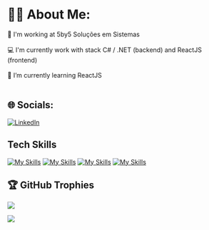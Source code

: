 # 🙎🏾 About Me:
🏡 I'm working at 5by5 Soluções em Sistemas <br><br>
💻 I'm currently work with stack C# / .NET (backend) and ReactJS (frontend) <br><br>
🌱 I’m currently learning ReactJS <br><br>

## 🌐 Socials:
[![LinkedIn](https://img.shields.io/badge/LinkedIn-%230077B5.svg?logo=linkedin&logoColor=white)](https://linkedin.com/in/jpirees) 

## Tech Skills
[![My Skills](https://skillicons.dev/icons?i=azure,gcp&perline=10)](https://skillicons.dev)
[![My Skills](https://skillicons.dev/icons?i=cs,dotnet,js,ts,nodejs,nestjs&perline=10)](https://skillicons.dev)
[![My Skills](https://skillicons.dev/icons?i=docker,kubernetes,rabbitmq&perline=10)](https://skillicons.dev)
[![My Skills](https://skillicons.dev/icons?i=postgres,mongodb,redis&perline=10)](https://skillicons.dev)

## 🏆 GitHub Trophies
![](https://github-profile-trophy.vercel.app/?username=jpirees&theme=radical&no-frame=false&no-bg=true&margin-w=4)


[![](https://visitcount.itsvg.in/api?id=jpirees&label=Profile%20Views&color=12&icon=2&pretty=true)](https://visitcount.itsvg.in)
